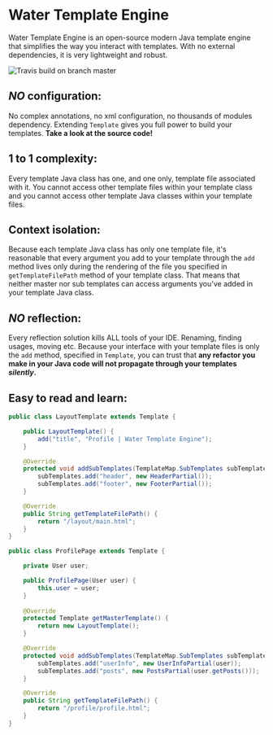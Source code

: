 Water Template Engine
===

Water Template Engine is an open-source modern Java template engine that simplifies the way you interact with templates.
With no external dependencies, it is very lightweight and robust.

![Travis build on branch master](https://api.travis-ci.org/tiagobento/watertemplate-engine.svg?branch=master)

_NO_ configuration:
--
No complex annotations, no xml configuration, no thousands of modules dependency. Extending `Template`
gives you full power to build your templates. **Take a look at the source code!**

1 to 1 complexity:
---
Every template Java class has one, and one only, template file associated with it.
You cannot access other template files within your template class and you cannot access
other template Java classes within your template files.

Context isolation:
---
Because each template Java class has only one template file, it's reasonable that every
argument you add to your template through the `add` method lives only during the rendering
of the file you specified in `getTemplateFilePath` method of your template class.
That means that neither master nor sub templates can access arguments you've added in your template Java class.

_NO_ reflection:
--
Every reflection solution kills ALL tools of your IDE. Renaming, finding usages, moving etc.
Because your interface with your template files is only the `add` method, specified in `Template`, 
you can trust that **any refactor you make in your Java code will not propagate through your templates _silently_.**

Easy to read and learn:
---
```java
public class LayoutTemplate extends Template {

    public LayoutTemplate() {
        add("title", "Profile | Water Template Engine");
    }

    @Override
    protected void addSubTemplates(TemplateMap.SubTemplates subTemplates) {
        subTemplates.add("header", new HeaderPartial());
        subTemplates.add("footer", new FooterPartial());
    }

    @Override
    public String getTemplateFilePath() {
        return "/layout/main.html";
    }
}

public class ProfilePage extends Template {

    private User user;

    public ProfilePage(User user) {
        this.user = user;
    }
    
    @Override
    protected Template getMasterTemplate() {
        return new LayoutTemplate();
    }

    @Override
    protected void addSubTemplates(TemplateMap.SubTemplates subTemplates) {
        subTemplates.add("userInfo", new UserInfoPartial(user));
        subTemplates.add("posts", new PostsPartial(user.getPosts()));
    }

    @Override
    public String getTemplateFilePath() {
        return "/profile/profile.html";
    }
}
```
